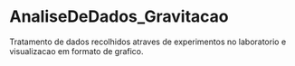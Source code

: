 # AnaliseDeDados_Gravitacao
Tratamento de dados recolhidos atraves de experimentos no laboratorio e visualizacao em formato de grafico.
